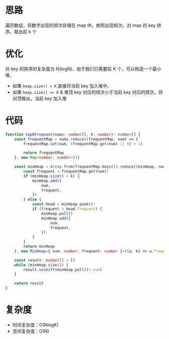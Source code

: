 # 思路

遍历数组，将数字出现的频次存储在 map 中。依照出现频次，对 map 的 key 排序，取出前 k 个

# 优化

对 key 的排序的复杂度为 N(logN)，由于我们只需要前 K 个，可以构造一个最小堆，

-   如果 `heap.size() < K` 直接将当前 key 加入堆中，
-   如果 `heap.size() >= K` & 堆顶 key 对应的频次小于当前 key 对应的频次，将对顶推出，当前 key 加入堆

# 代码

```ts
function topKFrequent(nums: number[], k: number): number[] {
    const frequentMap = nums.reduce((frequentMap, num) => {
        frequentMap.set(num, (frequentMap.get(num) || 0) + 1)

        return frequentMap
    }, new Map<number, number>())

    const minHeap = Array.from(frequentMap.keys()).reduce((minHeap, num) => {
        const frequent = frequentMap.get(num)!
        if (minHeap.size() < k) {
            minHeap.add({
                num,
                frequent,
            })
        } else {
            const head = minHeap.peek()!
            if (frequent > head.frequent) {
                minHeap.poll()
                minHeap.add({
                    num,
                    frequent,
                })
            }
        }
        return minHeap
    }, new MinHeap<{ num: number; frequent: number }>((a, b) => a.frequent - b.frequent))

    const result: number[] = []
    while (minHeap.size()) {
        result.unshift(minHeap.poll()!.num)
    }

    return result
}
```

# 复杂度

- 时间复杂度：O(NlogK)
- 空间复杂度：O(N)